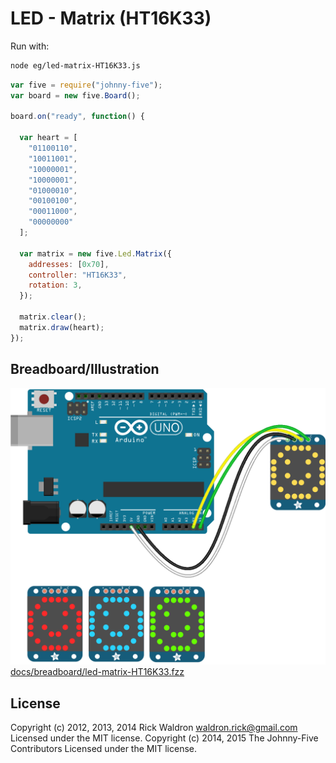 <!--remove-start-->
# LED - Matrix (HT16K33)

Run with:
```bash
node eg/led-matrix-HT16K33.js
```
<!--remove-end-->

```javascript
var five = require("johnny-five");
var board = new five.Board();

board.on("ready", function() {

  var heart = [
    "01100110",
    "10011001",
    "10000001",
    "10000001",
    "01000010",
    "00100100",
    "00011000",
    "00000000"
  ];

  var matrix = new five.Led.Matrix({
    addresses: [0x70],
    controller: "HT16K33",
    rotation: 3,
  });

  matrix.clear();
  matrix.draw(heart);
});

```


## Breadboard/Illustration


![docs/breadboard/led-matrix-HT16K33.png](breadboard/led-matrix-HT16K33.png)
[docs/breadboard/led-matrix-HT16K33.fzz](breadboard/led-matrix-HT16K33.fzz)




<!--remove-start-->
## License
Copyright (c) 2012, 2013, 2014 Rick Waldron <waldron.rick@gmail.com>
Licensed under the MIT license.
Copyright (c) 2014, 2015 The Johnny-Five Contributors
Licensed under the MIT license.
<!--remove-end-->
